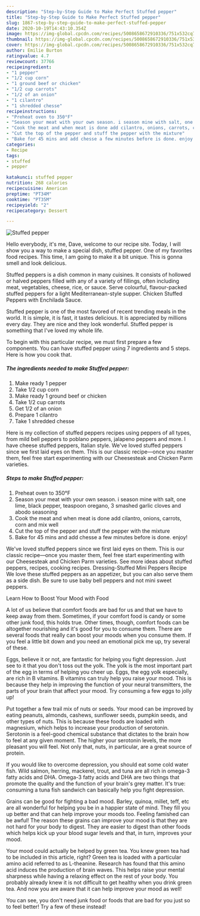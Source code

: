 ```yaml
---
description: "Step-by-Step Guide to Make Perfect Stuffed pepper"
title: "Step-by-Step Guide to Make Perfect Stuffed pepper"
slug: 1867-step-by-step-guide-to-make-perfect-stuffed-pepper
date: 2020-10-19T14:43:10.354Z
image: https://img-global.cpcdn.com/recipes/5008658672910336/751x532cq70/stuffed-pepper-recipe-main-photo.jpg
thumbnail: https://img-global.cpcdn.com/recipes/5008658672910336/751x532cq70/stuffed-pepper-recipe-main-photo.jpg
cover: https://img-global.cpcdn.com/recipes/5008658672910336/751x532cq70/stuffed-pepper-recipe-main-photo.jpg
author: Emilie Burton
ratingvalue: 4.7
reviewcount: 37766
recipeingredient:
- "1 pepper"
- "1/2 cup corn"
- "1 ground beef or chicken"
- "1/2 cup carrots"
- "1/2 of an onion"
- "1 cilantro"
- "1 shredded chesse"
recipeinstructions:
- "Preheat oven to 350°F"
- "Season your meat with your own season. i season mine with salt, one lime, black pepper, teaspoon oregano, 3 smashed garlic cloves and abodo seasoning"
- "Cook the meat and when meat is done add cilantro, onions, carrots, corn and mix well"
- "Cut the top of the pepper and stuff the pepper with the mixture"
- "Bake for 45 mins and add chesse a few minutes before is done. enjoy!"
categories:
- Recipe
tags:
- stuffed
- pepper

katakunci: stuffed pepper 
nutrition: 268 calories
recipecuisine: American
preptime: "PT34M"
cooktime: "PT35M"
recipeyield: "2"
recipecategory: Dessert

---
```



![Stuffed pepper](https://img-global.cpcdn.com/recipes/5008658672910336/751x532cq70/stuffed-pepper-recipe-main-photo.jpg)

Hello everybody, it's me, Dave, welcome to our recipe site. Today, I will show you a way to make a special dish, stuffed pepper. One of my favorites food recipes. This time, I am going to make it a bit unique. This is gonna smell and look delicious.

Stuffed peppers is a dish common in many cuisines. It consists of hollowed or halved peppers filled with any of a variety of fillings, often including meat, vegetables, cheese, rice, or sauce. Serve colourful, flavour-packed stuffed peppers for a light Mediterranean-style supper. Chicken Stuffed Peppers with Enchilada Sauce.

Stuffed pepper is one of the most favored of recent trending meals in the world. It is simple, it is fast, it tastes delicious. It is appreciated by millions every day. They are nice and they look wonderful. Stuffed pepper is something that I've loved my whole life.


To begin with this particular recipe, we must first prepare a few components. You can have stuffed pepper using 7 ingredients and 5 steps. Here is how you cook that.

<!--inarticleads1-->

##### The ingredients needed to make Stuffed pepper:

1. Make ready 1 pepper
1. Take 1/2 cup corn
1. Make ready 1 ground beef or chicken
1. Take 1/2 cup carrots
1. Get 1/2 of an onion
1. Prepare 1 cilantro
1. Take 1 shredded chesse


Here is my collection of stuffed peppers recipes using peppers of all types, from mild bell peppers to poblano peppers, jalapeno peppers and more. I have cheese stuffed peppers, Italian style. We&#39;ve loved stuffed peppers since we first laid eyes on them. This is our classic recipe—once you master them, feel free start experimenting with our Cheesesteak and Chicken Parm varieties. 

<!--inarticleads2-->

##### Steps to make Stuffed pepper:

1. Preheat oven to 350°F
1. Season your meat with your own season. i season mine with salt, one lime, black pepper, teaspoon oregano, 3 smashed garlic cloves and abodo seasoning
1. Cook the meat and when meat is done add cilantro, onions, carrots, corn and mix well
1. Cut the top of the pepper and stuff the pepper with the mixture
1. Bake for 45 mins and add chesse a few minutes before is done. enjoy!


We&#39;ve loved stuffed peppers since we first laid eyes on them. This is our classic recipe—once you master them, feel free start experimenting with our Cheesesteak and Chicken Parm varieties. See more ideas about stuffed peppers, recipes, cooking recipes. Dressing-Stuffed Mini Peppers Recipe We love these stuffed peppers as an appetizer, but you can also serve them as a side dish. Be sure to use baby bell peppers and not mini sweet peppers. 

Learn How to Boost Your Mood with Food


A lot of us believe that comfort foods are bad for us and that we have to keep away from them. Sometimes, if your comfort food is candy or some other junk food, this holds true. Other times, though, comfort foods can be altogether nourishing and it's good for you to consume them. There are several foods that really can boost your moods when you consume them. If you feel a little bit down and you need an emotional pick me up, try several of these.

Eggs, believe it or not, are fantastic for helping you fight depression. Just see to it that you don't toss out the yolk. The yolk is the most important part of the egg in terms of helping you cheer up. Eggs, the egg yolk especially, are rich in B vitamins. B vitamins can truly help you raise your mood. This is because they help in improving the function of your neural transmitters, the parts of your brain that affect your mood. Try consuming a few eggs to jolly up!

Put together a few trail mix of nuts or seeds. Your mood can be improved by eating peanuts, almonds, cashews, sunflower seeds, pumpkin seeds, and other types of nuts. This is because these foods are loaded with magnesium, which helps to increase your production of serotonin. Serotonin is a feel-good chemical substance that dictates to the brain how to feel at any given moment. The higher your serotonin levels, the more pleasant you will feel. Not only that, nuts, in particular, are a great source of protein.

If you would like to overcome depression, you should eat some cold water fish. Wild salmon, herring, mackerel, trout, and tuna are all rich in omega-3 fatty acids and DHA. Omega-3 fatty acids and DHA are two things that promote the quality and the function of your brain's grey matter. It's true: consuming a tuna fish sandwich can basically help you fight depression. 

Grains can be good for fighting a bad mood. Barley, quinoa, millet, teff, etc are all wonderful for helping you be in a happier state of mind. They fill you up better and that can help improve your moods too. Feeling famished can be awful! The reason these grains can improve your mood is that they are not hard for your body to digest. They are easier to digest than other foods which helps kick up your blood sugar levels and that, in turn, improves your mood.

Your mood could actually be helped by green tea. You knew green tea had to be included in this article, right? Green tea is loaded with a particular amino acid referred to as L-theanine. Research has found that this amino acid induces the production of brain waves. This helps raise your mental sharpness while having a relaxing effect on the rest of your body. You probably already knew it is not difficult to get healthy when you drink green tea. And now you are aware that it can help improve your mood as well!

You can see, you don't need junk food or foods that are bad for you just so to feel better! Try a few of these instead!

